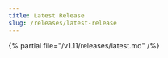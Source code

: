 ```yaml
---
title: Latest Release
slug: /releases/latest-release
---
```


{% partial file="/v1.11/releases/latest.md" /%}
